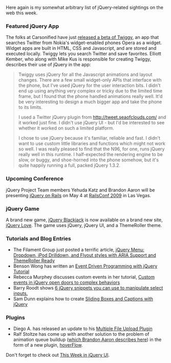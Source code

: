 Here again is my somewhat arbitrary list of jQuery-related sightings on
the web this week.

### Featured jQuery App

The folks at Carsonified have just [released a beta of
Twiggy](http://www.carsonified.com/twiggy/twiggy-beta-released), an app
that searches Twitter from Nokia's widget-enabled phones Opera as a
widget. Widget apps are built in HTML, CSS and Javascript, and are
stored and executed locally. Twiggy lets you search Twitter and save
favorites. Elliott Kember, who along with Mike Kus is responsible for
creating Twiggy, describes their use of jQuery in the app:

> Twiggy uses jQuery for all the Javascript animations and layout
> changes. There are a few small widget-only APIs that interface with
> the phone, but I've used jQuery for the user interaction bits. I
> didn't end up using anything very complex or tricky due to the limited
> time frame, but I found that the phone handled animations really well.
> It'd be very interesting to design a much bigger app and take the
> phone to its limits.
>
> I used a Twitter jQuery plugin from http://tweet.seaofclouds.com/ and
> it worked just fine. I didn't use jQuery UI - but I'd be interested to
> see whether it worked on such a limited platform.
>
> I chose to use jQuery because it's familiar, reliable and fast. I
> didn't want to use custom little libraries and functions which might
> not work so well. I was really pleased to find that the N96, for one,
> runs jQuery really well in this runtime. I half-expected the rendering
> engine to be slow, or buggy, and shoe-horned into the phone somehow,
> but it's quite happily running a full, packed jQuery 1.3.2.

### Upcoming Conference

jQuery Project Team members Yehuda Katz and Brandon Aaron will be
presenting [jQuery on
Rails](http://en.oreilly.com/rails2009/public/schedule/detail/7589) on
May 4 at [RailsConf 2009](http://en.oreilly.com/rails2009/) in Las
Vegas.

### jQuery Game

A brand new game, [jQuery
Blackjack](http://sandbox.jquerylove.com/blackjack/) is now available on
a brand new site, [jQuery
Love](http://jquerylove.com/2009/04/01/jquery-blackjack/). The game uses
jQuery, jQuery UI, and a ThemeRoller theme.

### Tutorials and Blog Entries

-   The Filament Group just posted a terrific article, [jQuery Menu:
    Dropdown, iPod Drilldown, and Flyout styles with ARIA Support and
    ThemeRoller
    Ready](http://www.filamentgroup.com/lab/jquery_ipod_style_and_flyout_menus/)
-   Benson Wong has written an [Event Driven Programming with jQuery
    Tutorial](http://www.mostlygeek.com/2009/03/31/event-driven-programming-with-jquery/)
-   Rebecca Murphey discusses custom events in her tutorial, [Custom
    events in jQuery open doors to complex
    behaviors](http://www.reynoldsftw.com/2009/04/custom-events-in-jquery-open-doors-to-complex-behaviors/)
-   Barry Roodt shows [6 jQuery snippets you can use to manipulate
    select
    inputs.](http://calisza.wordpress.com/2009/03/29/6-jquery-snippets-you-can-use-to-manipulate-select-inputs/)
-   Sam Dunn explains how to create [Sliding Boxes and Captions with
    jQuery](http://buildinternet.com/2009/03/sliding-boxes-and-captions-with-jquery/)

### Plugins

-   Diego A. has released an update to his [Multiple File Upload
    Plugin](http://www.fyneworks.com/jquery/multiple-file-upload/)
-   Ralf Stoltze has come up with another solution to the problem of
    animation queue buildup ([which Brandon Aaron describes
    here](http://www.learningjquery.com/2009/01/quick-tip-prevent-animation-queue-buildup))
    in the form of a new plugin,
    [hoverFlow](http://www.2meter3.de/code/hoverFlow/).

Don't forget to check out [This Week in jQuery
UI](http://blog.jqueryui.com/2009/04/this-week-in-jquery-ui-vol-4).
